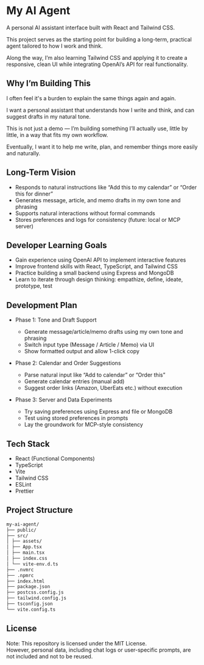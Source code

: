 # My AI Agent

A personal AI assistant interface built with React and Tailwind CSS.

This project serves as the starting point for building a long-term, practical agent tailored to how I work and think.

Along the way, I’m also learning Tailwind CSS and applying it to create a responsive, clean UI while integrating OpenAI’s API for real functionality.

## Why I’m Building This

I often feel it's a burden to explain the same things again and again.

I want a personal assistant that understands how I write and think, and can suggest drafts in my natural tone.

This is not just a demo — I’m building something I’ll actually use, little by little, in a way that fits my own workflow.

Eventually, I want it to help me write, plan, and remember things more easily and naturally.

## Long-Term Vision

- Responds to natural instructions like “Add this to my calendar” or “Order this for dinner”
- Generates message, article, and memo drafts in my own tone and phrasing
- Supports natural interactions without formal commands
- Stores preferences and logs for consistency (future: local or MCP server)

## Developer Learning Goals

- Gain experience using OpenAI API to implement interactive features
- Improve frontend skills with React, TypeScript, and Tailwind CSS
- Practice building a small backend using Express and MongoDB
- Learn to iterate through design thinking: empathize, define, ideate, prototype, test

## Development Plan

- Phase 1: Tone and Draft Support

  - Generate message/article/memo drafts using my own tone and phrasing
  - Switch input type (Message / Article / Memo) via UI
  - Show formatted output and allow 1-click copy

- Phase 2: Calendar and Order Suggestions

  - Parse natural input like “Add to calendar” or “Order this”
  - Generate calendar entries (manual add)
  - Suggest order links (Amazon, UberEats etc.) without execution

- Phase 3: Server and Data Experiments
  - Try saving preferences using Express and file or MongoDB
  - Test using stored preferences in prompts
  - Lay the groundwork for MCP-style consistency

## Tech Stack

- React (Functional Components)
- TypeScript
- Vite
- Tailwind CSS
- ESLint
- Prettier

## Project Structure

```bash
my-ai-agent/
├── public/
├── src/
│ ├── assets/
│ ├── App.tsx
│ ├── main.tsx
│ ├── index.css
│ └── vite-env.d.ts
├── .nvmrc
├── .npmrc
├── index.html
├── package.json
├── postcss.config.js
├── tailwind.config.js
├── tsconfig.json
└── vite.config.ts
```

## License

Note: This repository is licensed under the MIT License.  
However, personal data, including chat logs or user-specific prompts, are not included and not to be reused.
